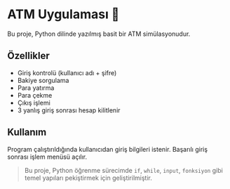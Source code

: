 # ATM Uygulaması 🏧

Bu proje, Python dilinde yazılmış basit bir ATM simülasyonudur.

## Özellikler
- Giriş kontrolü (kullanıcı adı + şifre)
- Bakiye sorgulama
- Para yatırma
- Para çekme
- Çıkış işlemi
- 3 yanlış giriş sonrası hesap kilitlenir

## Kullanım
Program çalıştırıldığında kullanıcıdan giriş bilgileri istenir. Başarılı giriş sonrası işlem menüsü açılır.

> Bu proje, Python öğrenme sürecimde `if`, `while`, `input`, `fonksiyon` gibi temel yapıları pekiştirmek için geliştirilmiştir.
